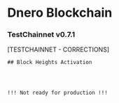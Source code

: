 # Dnero Blockchain
### TestChainnet v0.7.1
[TESTCHAINNET - CORRECTIONS]
```
## Block Heights Activation




!!! Not ready for production !!!
